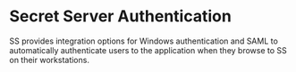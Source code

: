 [title]: # (Authentication)
[tags]: # (Authentication)
[priority]: # (1000)

# Secret Server Authentication

SS provides integration options for Windows authentication and SAML to automatically authenticate users to the application when they browse to SS on their workstations.
